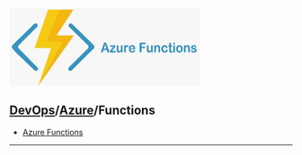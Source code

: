 [![](./resource/functions.png)](https://learn.microsoft.com/en-us/azure/aks/intro-kubernetes)
## [DevOps]/[Azure]/Functions

- [Azure Functions](https://iamondemand.com/blog/aws-lambda-vs-azure-functions-ten-major-differences/)



---
[DevOps]: <../../README.md>
[Azure]: <../azure.md>